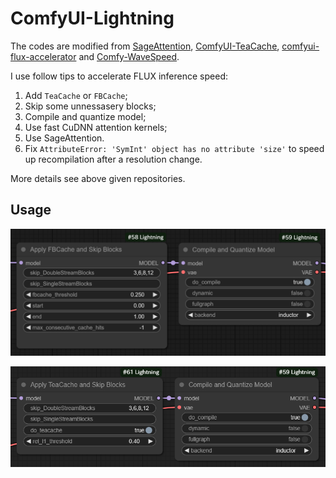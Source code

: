 # ComfyUI-Lightning

The codes are modified from [SageAttention](https://github.com/thu-ml/SageAttention), [ComfyUI-TeaCache](https://github.com/welltop-cn/ComfyUI-TeaCache), [comfyui-flux-accelerator](https://github.com/discus0434/comfyui-flux-accelerator) and [Comfy-WaveSpeed](https://github.com/chengzeyi/Comfy-WaveSpeed).

I use follow tips to accelerate FLUX inference speed:

1. Add `TeaCache` or `FBCache`;
2. Skip some unnessasery blocks;
3. Compile and quantize model;
4. Use fast CuDNN attention kernels;
5. Use SageAttention.
6. Fix `AttributeError: 'SymInt' object has no attribute 'size'` to speed up recompilation after a resolution change.

More details see above given repositories.

## Usage

![fbcache_and_skip_blocks](./assets/fbcache_and_skip_blocks.png)

![teacache_and_skip_blocks](./assets/teacache_and_skip_blocks.png)
